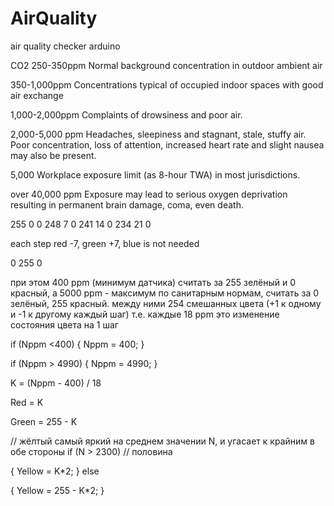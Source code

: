 # AirQuality
air quality checker arduino

CO2
250-350ppm	Normal background concentration in outdoor ambient air

350-1,000ppm	Concentrations typical of occupied indoor spaces with good air exchange

1,000-2,000ppm	Complaints of drowsiness and poor air.

2,000-5,000 ppm	Headaches, sleepiness and stagnant, stale, stuffy air. Poor concentration, loss of attention, increased heart rate and slight nausea may also be present.

5,000	Workplace exposure limit (as 8-hour TWA) in most jurisdictions.

over 40,000 ppm	Exposure may lead to serious oxygen deprivation resulting in permanent brain damage, coma, even death.

255 0 0
248 7 0
241 14 0
234 21 0

each step red -7, green +7, blue is not needed

0 255 0

при этом 400 ppm (минимум датчика) считать за 255 зелёный и 0 красный, а 5000 ppm - максимум по санитарным нормам, считать за 0 зелёный, 255 красный. между ними 254 смешанных цвета (+1 к одному и -1 к другому каждый шаг)
т.е. каждые 18 ppm это изменение состояния цвета на 1 шаг

if (Nppm <400)
{
   Nppm = 400;
}

if (Nppm > 4990)
{
  Nppm = 4990;
}

K = (Nppm - 400) / 18 

Red = K

Green = 255 - K

// жёлтый самый яркий на среднем значении N, и угасает к крайним в обе стороны
if (N > 2300) // половина

{
  Yellow = K*2;
}
else

{
  Yellow = 255 - K*2;
}

